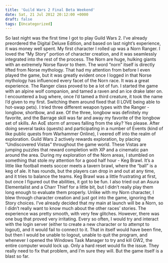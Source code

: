 ```yaml
---
title: 'Guild Wars 2 Final Beta Weekend'
date: Sat, 21 Jul 2012 20:12:00 +0000
draft: false
tags: [Uncategorized]
---
```


So last night was the first time I got to play Guild Wars 2. I’ve already preordered the Digital Deluxe Edition, and based on last night’s experience, it was money well spent. My first character I rolled up was a Norn Ranger. I loved the “My Story” portion of character creation, and it was seamlessly integrated into the rest of the process. The Norn are huge, hulking giants with an extremely Norse flavor to them. The word “norn” itself is directly lifted from Norse mythology. That had my attention from before I even played the game, but it was greatly evident once I logged in that Norse mythology has influenced every facet of the Norn race. It was a great experience. The Ranger class proved to be a lot of fun. I started the game with an alpine wolf companion, and tamed a raven and an ice drake later on. I encountered a bug where, once I’d tamed a third creature, it took the name I’d given to my first. Switching them around fixed that (I LOVE being able to hot-swap pets). I tried three different weapon types with the Ranger - longbow, shortbow, and axe. Of the three, longbow was definitely my favorite, and the Barrage skill was far and away my favorite of the longbow set of skills. An AoE storm of arrows falling from the sky? Yes please. After doing several tasks (quests) and participating in a number of Events (kind of like public quests from Warhammer Online), I veered off into the realm of exploration. Guild Wars 2 actively rewards exploration, by placing “Undiscovered Vistas” throughout the game world. These Vistas are jumping puzzles that reward completion with XP and a cinematic pan around the area. During my exploration of the Norn areas, I stumbled on something that stole my attention for a good half hour - Keg Brawl. It’s a little like football meets soccer meets a tavern brawl, where the “ball” is a keg of ale. It has rounds, but the players can drop in and out at any time, and it tries to balance the teams. Keg Brawl was a little frustrating at first, but once I figured out the abilities, it got to be fun. I also tried out an Asura Elementalist and a Charr Thief for a little bit, but I didn’t really play them long enough to evaluate them properly. Unlike with my Norn character, I blew through character creation and just got into the game, ignoring the Story choices. I’ve already decided that my main at launch will be a Norn, so I didn’t really want to know much about the other races’ stories. The experience was pretty smooth, with very few glitches. However, there was one bug that proved very irritating. Every so often, I would try and interact with the login server (either to create a new character or to attempt to logout), and it would fail to connect to it. That in itself would have been fine, but then I would be unable to logout, unable to quit the program, and whenever I opened the Windows Task Manager to try and kill GW2, the entire computer would lock up. Only a hard reset would fix the issue. They really need to fix that problem, and I’m sure they will. But the game itself is a blast so far.